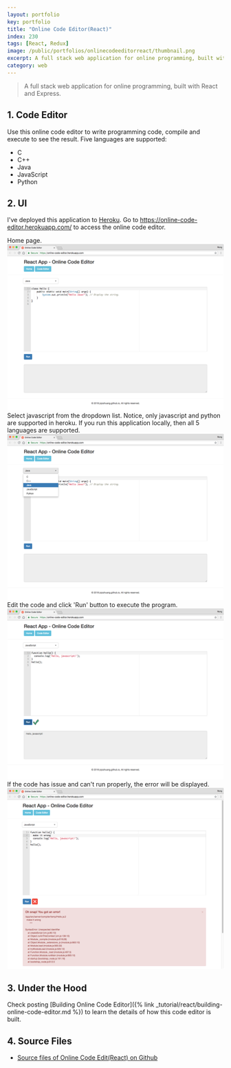 ```yaml
---
layout: portfolio
key: portfolio
title: "Online Code Editor(React)"
index: 230
tags: [React, Redux]
image: /public/portfolios/onlinecodeeditorreact/thumbnail.png
excerpt: A full stack web application for online programming, built with React and Express.
category: web
---
```


> A full stack web application for online programming, built with React and Express.

## 1. Code Editor
Use this online code editor to write programming code, compile and execute to see the result. Five languages are supported:
* C
* C++
* Java
* JavaScript
* Python

## 2. UI
I've deployed this application to [Heroku](https://www.heroku.com/). Go to https://online-code-editor.herokuapp.com/ to access the online code editor.

Home page.
![image](/public/portfolios/onlinecodeeditorreact/homepage.png)
Select javascript from the dropdown list. Notice, only javascript and python are supported in heroku. If you run this application locally, then all 5 languages are supported.
![image](/public/portfolios/onlinecodeeditorreact/selectlanguage.png)
Edit the code and click 'Run' button to execute the program.
![image](/public/portfolios/onlinecodeeditorreact/execute.png)
If the code has issue and can't run properly, the error will be displayed.
![image](/public/portfolios/onlinecodeeditorreact/error.png)

## 3. Under the Hood
Check posting [Building Online Code Editor]({% link _tutorial/react/building-online-code-editor.md %}) to learn the details of how this code editor is built.

## 4. Source Files
* [Source files of Online Code Edit(React) on Github](https://github.com/jojozhuang/Portfolio/tree/master/OnlineCodeEditorReact)

